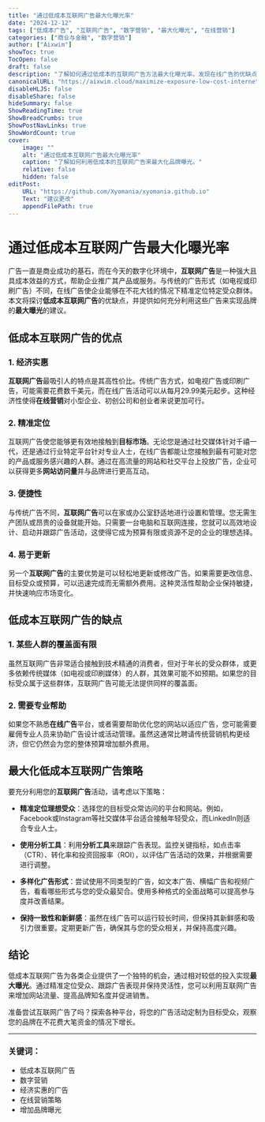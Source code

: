 ```yaml
---
title: "通过低成本互联网广告最大化曝光率"
date: "2024-12-12"
tags: ["低成本广告", "互联网广告", "数字营销", "最大化曝光", "在线营销"]
categories: ["商业与金融", "数字营销"]
author: ["Aixwim"]
showToc: true
TocOpen: false
draft: false
description: "了解如何通过低成本的互联网广告方法最大化曝光率。发现在线广告的优缺点，并学习如何充分利用它们来推广您的业务。"
canonicalURL: "https://aixwim.cloud/maximize-exposure-low-cost-internet-advertising"
disableHLJS: false
disableShare: false
hideSummary: false
ShowReadingTime: true
ShowBreadCrumbs: true
ShowPostNavLinks: true
ShowWordCount: true
cover:
    image: ""
    alt: "通过低成本互联网广告最大化曝光率"
    caption: "了解如何利用低成本的互联网广告来最大化品牌曝光。"
    relative: false
    hidden: false
editPost:
    URL: "https://github.com/Xyomania/xyomania.github.io"
    Text: "建议更改"
    appendFilePath: true
---
```


# 通过低成本互联网广告最大化曝光率

广告一直是商业成功的基石，而在今天的数字化环境中，**互联网广告**是一种强大且具成本效益的方式，帮助企业推广其产品或服务。与传统的广告形式（如电视或印刷广告）不同，在线广告使企业能够在不花大钱的情况下精准定位特定受众群体。本文将探讨**低成本互联网广告**的优缺点，并提供如何充分利用这些广告来实现品牌的**最大曝光**的建议。

## 低成本互联网广告的优点

### 1. **经济实惠**
**互联网广告**最吸引人的特点是其高性价比。传统广告方式，如电视广告或印刷广告，可能需要花费数千美元，而在线广告活动可以从每月29.99美元起步。这种经济性使得**在线营销**对小型企业、初创公司和创业者来说更加可行。

### 2. **精准定位**
互联网广告使您能够更有效地接触到**目标市场**。无论您是通过社交媒体针对千禧一代，还是通过行业特定平台针对专业人士，在线广告都能让您接触到最有可能对您的产品或服务感兴趣的人群。通过在高流量的网站和社交平台上投放广告，企业可以获得更多**网站访问量**并与品牌进行更高互动。

### 3. **便捷性**
与传统广告不同，**互联网广告**可以在家或办公室舒适地进行设置和管理。您无需生产团队或昂贵的设备就能开始。只需要一台电脑和互联网连接，您就可以高效地设计、启动并跟踪广告活动，这使得它成为预算有限或资源不足的企业的理想选择。

### 4. **易于更新**
另一个**互联网广告**的主要优势是可以轻松地更新或修改广告。如果需要更改信息、目标受众或预算，可以迅速完成而无需额外费用。这种灵活性帮助企业保持敏捷，并快速响应市场变化。

## 低成本互联网广告的缺点

### 1. **某些人群的覆盖面有限**
虽然互联网广告非常适合接触到技术精通的消费者，但对于年长的受众群体，或更多依赖传统媒体（如电视或印刷媒体）的人群，其效果可能不如预期。如果您的目标受众属于这些群体，互联网广告可能无法提供同样的覆盖面。

### 2. **需要专业帮助**
如果您不熟悉**在线广告**平台，或者需要帮助优化您的网站以适应广告，您可能需要雇佣专业人员来协助广告设计或活动管理。虽然这通常比聘请传统营销机构更经济，但它仍然会为您的整体预算增加额外费用。

## 最大化低成本互联网广告策略

要充分利用您的**互联网广告**活动，请考虑以下策略：

- **精准定位理想受众**：选择您的目标受众常访问的平台和网站。例如，Facebook或Instagram等社交媒体平台适合接触年轻受众，而LinkedIn则适合专业人士。

- **使用分析工具**：利用**分析工具**来跟踪广告表现。监控关键指标，如点击率（CTR）、转化率和投资回报率（ROI），以评估广告活动的效果，并根据需要进行调整。

- **多样化广告形式**：尝试使用不同类型的广告，如文本广告、横幅广告和视频广告，看看哪些形式与您的受众最契合。使用多种格式的全面战略可以提高参与度并改善结果。

- **保持一致性和新鲜感**：虽然在线广告可以运行较长时间，但保持其新鲜感和吸引力很重要。定期更新广告，确保其与您的受众相关，并保持高度兴趣。

## 结论

低成本互联网广告为各类企业提供了一个独特的机会，通过相对较低的投入实现**最大曝光**。通过精准定位受众、跟踪广告表现并保持灵活性，您可以利用互联网广告来增加网站流量、提高品牌知名度并促进销售。

准备尝试互联网广告了吗？探索各种平台，将您的广告活动定制为目标受众，观察您的品牌在不花费大笔资金的情况下增长。

---

### 关键词：
- 低成本互联网广告
- 数字营销
- 经济实惠的广告
- 在线营销策略
- 增加品牌曝光
